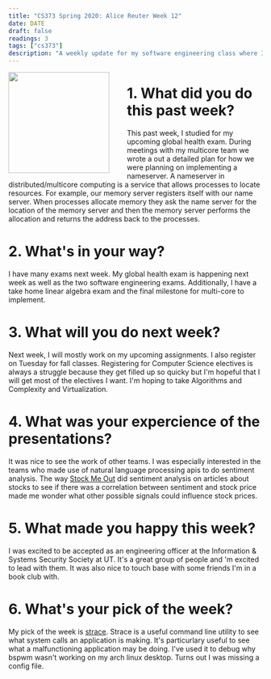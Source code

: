 ```yaml
---
title: "CS373 Spring 2020: Alice Reuter Week 12"
date: DATE
draft: false
readings: 3
tags: ["cs373"]
description: "A weekly update for my software engineering class where I discuss: Nameservers, becoming an Information & Systems Security Society officer and our group presentations for our software engineering class"
---
```


<img src="/img/cs373/linkedin.png" width="200" align="left" style="padding-right:2rem" />

# 1. What did you do this past week?

This past week, I studied for my upcoming global health exam. During meetings with my multicore team we wrote a out a detailed plan for how we were planning on implementing a nameserver. A nameserver in distributed/multicore computing is a service that allows processes to locate resources. For example, our memory server registers itself with our name server. When processes allocate memory they ask the name server for the location of the memory server and then the memory server performs the allocation and returns the address back to the processes. 

# 2. What's in your way?

I have many exams next week. My global health exam is happening next week as well as the two software engineering exams. Additionally, I have a take home linear algebra exam and the final milestone for multi-core to implement. 

# 3. What will you do next week?

Next week, I will mostly work on my upcoming assignments. I also register on Tuesday for fall classes.  Registering for Computer Science electives is always a struggle because they get filled up so quicky but I'm hopeful that I will get most of the electives I want. I'm hoping to take Algorithms and Complexity and Virtualization.

# 4. What was your expercience of the presentations?

It was nice to see the work of other teams. I was especially interested in the teams who made use of natural language processing apis to do sentiment analysis. The way [Stock Me Out](https://stockmeout.com/) did sentiment analysis on articles about stocks to see if there was a correlation between sentiment and stock price made me wonder what other possible signals could influence stock prices.

# 5. What made you happy this week?

I was excited to be accepted as an engineering officer at the Information & Systems Security Society at UT. It's a great group of people and 'm excited to lead with them. It was also nice to touch base with some friends I'm in a book club with.

# 6. What's your pick of the week?

My pick of the week is [strace](https://jvns.ca/blog/2013/12/22/fun-with-strace/). Strace is a useful command line utility to see what system calls an application is making. It's particurlary useful to see what a malfunctioning application may be doing. I've used it to debug why bspwm wasn't working on my arch linux desktop. Turns out I was missing a config file. 
